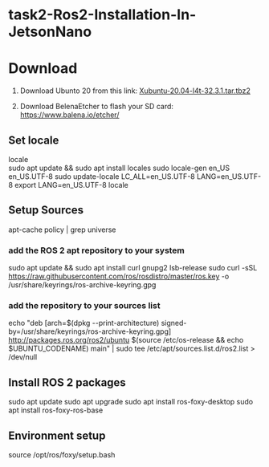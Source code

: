 # task2-Ros2-Installation-In-JetsonNano
# Download

1. Download Ubunto 20 from this link: [Xubuntu-20.04-l4t-32.3.1.tar.tbz2](https://github.com/Discombobulated88/Xubuntu-20.04-L4T-32.3.1/releases/download/v1.0/Xubuntu-20.04-l4t-r32.3.1.tar.tbz2)

2. Download BelenaEtcher to flash your SD card: https://www.balena.io/etcher/


## Set locale

locale  
sudo apt update && sudo apt install locales
sudo locale-gen en_US en_US.UTF-8
sudo update-locale LC_ALL=en_US.UTF-8 LANG=en_US.UTF-8
export LANG=en_US.UTF-8
locale  

## Setup Sources
apt-cache policy | grep universe

### add the ROS 2 apt repository to your system
sudo apt update && sudo apt install curl gnupg2 lsb-release
sudo curl -sSL https://raw.githubusercontent.com/ros/rosdistro/master/ros.key  -o /usr/share/keyrings/ros-archive-keyring.gpg

### add the repository to your sources list
echo "deb [arch=$(dpkg --print-architecture) signed-by=/usr/share/keyrings/ros-archive-keyring.gpg] http://packages.ros.org/ros2/ubuntu $(source /etc/os-release && echo $UBUNTU_CODENAME) main" | sudo tee /etc/apt/sources.list.d/ros2.list > /dev/null

## Install ROS 2 packages
sudo apt update
sudo apt upgrade
sudo apt install ros-foxy-desktop
sudo apt install ros-foxy-ros-base

## Environment setup
source /opt/ros/foxy/setup.bash
